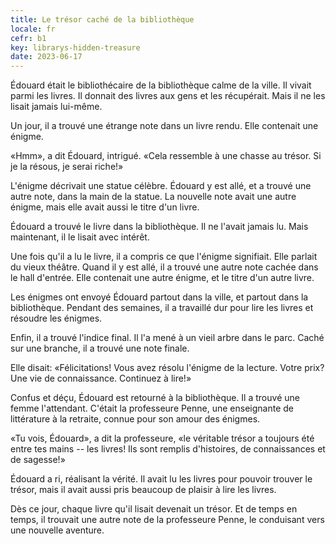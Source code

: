 ```yaml
---
title: Le trésor caché de la bibliothèque
locale: fr
cefr: b1
key: librarys-hidden-treasure
date: 2023-06-17
---
```


Édouard était le bibliothécaire de la bibliothèque calme de la ville. Il vivait parmi les livres. Il donnait des livres aux gens et les récupérait. Mais il ne les lisait jamais lui-même.

Un jour, il a trouvé une étrange note dans un livre rendu. Elle contenait une énigme.

«Hmm», a dit Édouard, intrigué. «Cela ressemble à une chasse au trésor. Si je la résous, je serai riche!»

L'énigme décrivait une statue célèbre. Édouard y est allé, et a trouvé une autre note, dans la main de la statue. La nouvelle note avait une autre énigme, mais elle avait aussi le titre d'un livre.

Édouard a trouvé le livre dans la bibliothèque. Il ne l'avait jamais lu. Mais maintenant, il le lisait avec intérêt.

Une fois qu'il a lu le livre, il a compris ce que l'énigme signifiait. Elle parlait du vieux théâtre. Quand il y est allé, il a trouvé une autre note cachée dans le hall d'entrée. Elle contenait une autre énigme, et le titre d'un autre livre.

Les énigmes ont envoyé Édouard partout dans la ville, et partout dans la bibliothèque. Pendant des semaines, il a travaillé dur pour lire les livres et résoudre les énigmes.

Enfin, il a trouvé l'indice final. Il l'a mené à un vieil arbre dans le parc. Caché sur une branche, il a trouvé une note finale.

Elle disait: «Félicitations! Vous avez résolu l'énigme de la lecture. Votre prix? Une vie de connaissance. Continuez à lire!»

Confus et déçu, Édouard est retourné à la bibliothèque. Il a trouvé une femme l'attendant. C'était la professeure Penne, une enseignante de littérature à la retraite, connue pour son amour des énigmes.

«Tu vois, Édouard», a dit la professeure, «le véritable trésor a toujours été entre tes mains -- les livres! Ils sont remplis d'histoires, de connaissances et de sagesse!»

Édouard a ri, réalisant la vérité. Il avait lu les livres pour pouvoir trouver le trésor, mais il avait aussi pris beaucoup de plaisir à lire les livres.

Dès ce jour, chaque livre qu'il lisait devenait un trésor. Et de temps en temps, il trouvait une autre note de la professeure Penne, le conduisant vers une nouvelle aventure.